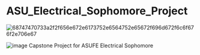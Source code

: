 # ASU_Electrical_Sophomore_Project
![68747470733a2f2f656e672e6173752e6564752e65672f696d672f6c6f676f2e706e67](https://github.com/Omar-26/ASU_Electrical_Sophomore_Project/assets/110625103/ba0d7dea-29bc-40e3-a6b4-ea4dfda35961)

![image](https://github.com/Omar-26/ASU_Electrical_Sophomore_Project/assets/110625103/982d97b6-e971-48b8-964e-179f6b3f0c3c)
Capstone Project for ASUFE Electrical Sophomore

